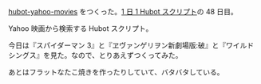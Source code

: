 [hubot-yahoo-movies][gh:bouzuya/hubot-yahoo-movies] をつくった。[1 日 1 Hubot スクリプト][hubot-script-per-day]の 48 日目。

Yahoo 映画から検索する Hubot スクリプト。

今日は『スパイダーマン 3』と『ヱヴァンゲリヲン新劇場版:破』と『ワイルドシングス』を見た。なので、とりあえずつくってみた。

あとはフラットなたこ焼きを作ったりしていて、バタバタしている。

[gh:bouzuya/hubot-yahoo-movies]: https://github.com/bouzuya/hubot-yahoo-movies
[hubot-script-per-day]: http://blog.bouzuya.net/posts?tags=hubot-script-per-day
